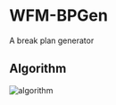 # WFM-BPGen
A break plan generator

## Algorithm
![algorithm](https://user-images.githubusercontent.com/29302909/174502245-59653da6-282f-4017-9f97-bc0f18648a93.jpeg)
